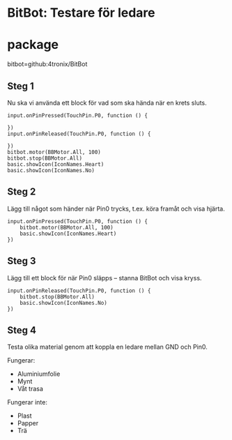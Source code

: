 # BitBot: Testare för ledare

# package
bitbot=github:4tronix/BitBot

## Steg 1

Nu ska vi använda ett block för vad som ska hända när en krets sluts.

```blocks
input.onPinPressed(TouchPin.P0, function () {

})
input.onPinReleased(TouchPin.P0, function () {

})
bitbot.motor(BBMotor.All, 100)
bitbot.stop(BBMotor.All)
basic.showIcon(IconNames.Heart)
basic.showIcon(IconNames.No)
```

## Steg 2

Lägg till något som händer när Pin0 trycks, t.ex. köra framåt och visa hjärta.

```blocks
input.onPinPressed(TouchPin.P0, function () {
    bitbot.motor(BBMotor.All, 100)
    basic.showIcon(IconNames.Heart)
})
```

## Steg 3

Lägg till ett block för när Pin0 släpps – stanna BitBot och visa kryss.

```blocks
input.onPinReleased(TouchPin.P0, function () {
    bitbot.stop(BBMotor.All)
    basic.showIcon(IconNames.No)
})
```

## Steg 4

Testa olika material genom att koppla en ledare mellan GND och Pin0.

Fungerar:
- Aluminiumfolie
- Mynt
- Våt trasa

Fungerar inte:
- Plast
- Papper
- Trä
